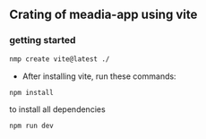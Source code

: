 ## Crating of meadia-app using vite

### getting started

```bash
nmp create vite@latest ./
```
- After installing vite, run these commands:
```sh
npm install
```
to install all dependencies

```sh
npm run dev
```
